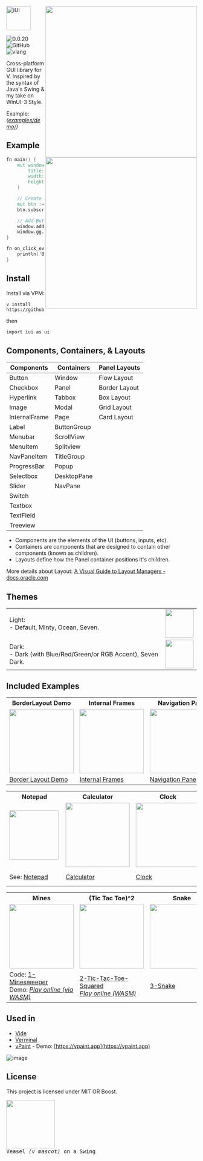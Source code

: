 <img src="https://github.com/user-attachments/assets/2de597eb-e78a-47cf-be4f-3663c67d130c#gh-light-mode-only" width="400" align="right"> <img src="https://github.com/user-attachments/assets/fde5c0fc-d60b-4804-aac8-8ccde8a1b4cf#gh-dark-mode-only" align="right" width="400">

<img src="https://github.com/pisaiah/ui/assets/16439221/14ccf60b-cff4-4f49-884f-d6dc2cc796ef?s=200&v=4" align="" alt="iUI" height="64">

<br>

![0.0.20](https://img.shields.io/badge/version-0.0.24-white?style=flat)
![GitHub](https://img.shields.io/badge/license-MIT-blue?style=flat)
![vlang](http://img.shields.io/badge/V-0.4.10-%236d8fc5?style=flat)

Cross-platform GUI library for V. Inspired by the syntax of Java's Swing & my take on WinUI-3 Style.

Example: *([examples/demo/](examples/demo/demo.v))*

## Example 

```v
fn main() {
	mut window := ui.Window.new(
		title: 'My App'
		width: 640
		height: 480
	)

	// Create Button
	mut btn := ui.Button.new(text: 'My Button')
	btn.subscribe_event('mouse_up', on_click_event)

	// Add Button to Window & Run
	window.add_child(btn)
	window.gg.run()
}

fn on_click_event(e &ui.MouseEvent) {
	println('Button clicked!')
}
```

## Install
Install via VPM:

```
v install https://github.com/pisaiah/ui
```
then 
```v
import iui as ui
```

## Components, Containers, & Layouts

| Components    | Containers  | Panel Layouts |
| ------------- | ----------- | ------------- |
| Button        | Window      | Flow Layout   |
| Checkbox      | Panel       | Border Layout |
| Hyperlink     | Tabbox      | Box Layout    |
| Image         | Modal       | Grid Layout   |
| InternalFrame | Page        | Card Layout   | 
| Label         | ButtonGroup |               |
| Menubar       | ScrollView  |               |
| MenuItem      | Splitview   |               |
| NavPaneItem   | TitleGroup  |               |
| ProgressBar   | Popup       |               |
| Selectbox     | DesktopPane |               |
| Slider        | NavPane     |               |
| Switch        |             |               |
| Textbox       |             |               |
| TextField     |             |               |
| Treeview      |             |               |

- Components are the elements of the UI (buttons, inputs, etc). 
- Containers are components that are designed to contain other components (known as children).
- Layouts define how the Panel container positions it's children.

More details about Layout: [A Visual Guide to Layout Managers - docs.oracle.com](https://docs.oracle.com/javase/tutorial/uiswing/layout/visual.html)

## Themes
<table>
<tr><td>Light:<br>- Default, Minty, Ocean, Seven.</td><td><img src="https://github.com/pisaiah/ui/assets/16439221/5b2c9550-d936-4397-8cf4-12a951201a71" height="75"></td></tr>
<tr><td>Dark:<br>- Dark (with Blue/Red/Green/or RGB Accent), Seven Dark.</td><td><img src="https://github.com/pisaiah/ui/assets/16439221/33e1d24e-b24a-4cf4-91db-c9771a5b1fd4" height="75"></td></tr>
</table>

## Included Examples

<table>
	<tr><th>BorderLayout Demo</th><th>Internal Frames</th><th>Navigation Pane</th></tr>
	<tr>
		<td><img src="https://github.com/pisaiah/ui/assets/16439221/0b058466-6775-4edc-a571-7d77870827fd" height="170"></td>
		<td><img src="https://github.com/pisaiah/ui/assets/16439221/bc14ec6c-4318-40d7-bcdd-6e2cf6a270be" height="170"></td>
  		<td><img src="https://github.com/user-attachments/assets/4335c983-03d8-43e3-8ea8-3b4986e92d62" height="170"></td>	</tr>
	<tr>
		<td><a href="examples/2-BorderLayoutDemo/">Border Layout Demo</a></td>
		<td><a href="examples/Frames/">Internal Frames</a></td>
		<td><a href="examples/navpane_demo.v">Navigation Pane</a></td>
	</tr>
</table>

<table>
	<tr><th>Notepad</th><th>Calculator</th><th>Clock</th><th>Video Player</th></tr>
	<tr>
		<td><img src="https://github.com/pisaiah/ui/assets/16439221/b606df32-382d-4977-a06c-7d8d8d2fb042" align="left" height="130"></td>
		<td><img src="https://github.com/pisaiah/ui/assets/16439221/1a42c4dd-351d-4c28-8edd-b85905ea9b1f" height="170"></td>
		<td><img src="https://github.com/pisaiah/ui/assets/16439221/23a2e490-2aa6-4a3b-b606-3a611eccdb52" height="170"></td>
		<td><img src="https://github.com/user-attachments/assets/3b38578c-1dea-44a3-92cc-3b025d9dae1d" height="170"></td>
	</tr>
	<tr>
		<td>See: <a href="examples/Notepad/">Notepad</a></td>
		<td><a href="examples/Notepad/">Calculator</a></td>
		<td><a href="examples/Clock/">Clock</a></td>
		<td><a href="examples/VideoPlayer">Video Player</a> <i>(requires libmpv)</i></td>
	</tr>
</table>

<table>
	<tr><th>Mines</th><th>(Tic Tac Toe)^2</th><th>Snake</th></tr>
	<tr>
		<td><img src="https://github.com/pisaiah/ui/assets/16439221/fae5d2d2-abf3-490a-ac63-ce685a64abae" height="170"></td>
		<td><img src="https://github.com/user-attachments/assets/4f9969ed-43ec-4b0d-aa40-f92eae338d9b" height="170"></td>
		<td><img src="https://github.com/pisaiah/ui/assets/16439221/3f25af12-67c7-4808-a96c-9ca8d4a80ba4" height="170"></td>
	</tr>
	<tr>
		<td>Code: <a href="examples/Games/1-Minesweeper">1-Minesweeper</a><br>Demo: <a href="https://pisaiah.com/showcase/app/mines/index.html"><i>Play online (via WASM)</i></a></td>
		<td><a href="examples/Games/2-Tic-Tac-Toe-Squared">2-Tic-Tac-Toe-Squared</a><br><a href="https://pisaiah.com/showcase/app/tictactoe/index.html"><i>Play online (WASM)</i></a></td>
		<td><a href="examples/Games/3-Snake">3-Snake</a></td>
	</tr>
</table>

## Used in
- [Vide](https://github.com/pisaiah/vide)
- [Verminal](https://github.com/pisaiah/verminal)
- [vPaint](https://github.com/pisaiah/vpaint) - Demo: [https://vpaint.app](https://vpaint.app)

![image](https://github.com/user-attachments/assets/82a395ce-1c4b-4d4a-a2db-44009f3ed009)


## License
This project is licensed under MIT OR Boost.

<kbd><img src="https://github.com/pisaiah/ui/assets/16439221/5ebb8b15-52e0-4e64-8941-45390a60b3ab" width="128"><br>Veasel *(v mascot)* on a Swing</kbd>
